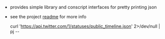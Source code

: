 * provides simple library and conscript interfaces for pretty printing json
* see the project [readme][readme] for more info

    curl 'https://api.twitter.com/1/statuses/public_timeline.json' 2>/dev/null | pj --

[readme]: https://github.com/softprops/pj#readme
